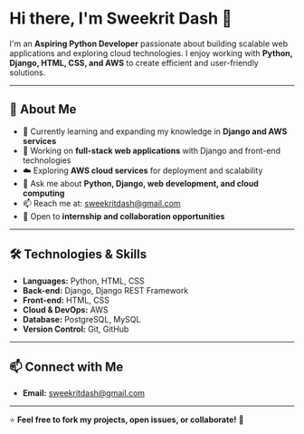 # Hi there, I'm Sweekrit Dash 👋  

I'm an **Aspiring Python Developer** passionate about building scalable web applications and exploring cloud technologies. I enjoy working with **Python, Django, HTML, CSS, and AWS** to create efficient and user-friendly solutions.  

---

## 🚀 About Me  

- 🌱 Currently learning and expanding my knowledge in **Django and AWS services**  
- 🔭 Working on **full-stack web applications** with Django and front-end technologies  
- ☁️ Exploring **AWS cloud services** for deployment and scalability  
- 💬 Ask me about **Python, Django, web development, and cloud computing**  
- 📫 Reach me at: [sweekritdash@gmail.com](mailto:sweekritdash@gmail.com)  
- 👀 Open to **internship and collaboration opportunities**  

---

## 🛠️ Technologies & Skills  

- **Languages:** Python, HTML, CSS  
- **Back-end:** Django, Django REST Framework  
- **Front-end:** HTML, CSS  
- **Cloud & DevOps:** AWS 
- **Database:** PostgreSQL, MySQL  
- **Version Control:** Git, GitHub  
---

## 📫 Connect with Me  

- **Email:** [sweekritdash@gmail.com](mailto:sweekritdash@gmail.com)  
<!--- - **LinkedIn:** [Your LinkedIn](https://www.linkedin.com/in/yourprofile)  
- **Twitter:** [@yourhandle](https://twitter.com/yourhandle) 
--->

---

⭐ **Feel free to fork my projects, open issues, or collaborate!** 🚀  


<!---
sweetdash/sweetdash is a ✨ special ✨ repository because its `README.md` (this file) appears on your GitHub profile.
You can click the Preview link to take a look at your changes.
--->
